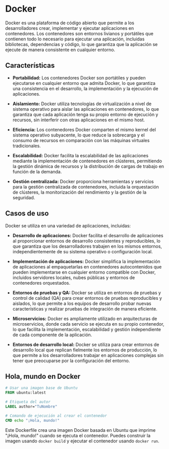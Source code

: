 # Docker

Docker es una plataforma de código abierto que permite a los desarrolladores crear, implementar y ejecutar aplicaciones en contenedores. Los contenedores son entornos livianos y portátiles que contienen todo lo necesario para ejecutar una aplicación, incluidas bibliotecas, dependencias y código, lo que garantiza que la aplicación se ejecute de manera consistente en cualquier entorno.

## Características

- **Portabilidad:** Los contenedores Docker son portátiles y pueden ejecutarse en cualquier entorno que admita Docker, lo que garantiza una consistencia en el desarrollo, la implementación y la ejecución de aplicaciones.

- **Aislamiento:** Docker utiliza tecnologías de virtualización a nivel de sistema operativo para aislar las aplicaciones en contenedores, lo que garantiza que cada aplicación tenga su propio entorno de ejecución y recursos, sin interferir con otras aplicaciones en el mismo host.

- **Eficiencia:** Los contenedores Docker comparten el mismo kernel del sistema operativo subyacente, lo que reduce la sobrecarga y el consumo de recursos en comparación con las máquinas virtuales tradicionales.

- **Escalabilidad:** Docker facilita la escalabilidad de las aplicaciones mediante la implementación de contenedores en clústeres, permitiendo la gestión dinámica de recursos y la distribución de cargas de trabajo en función de la demanda.

- **Gestión centralizada:** Docker proporciona herramientas y servicios para la gestión centralizada de contenedores, incluida la orquestación de clústeres, la monitorización del rendimiento y la gestión de la seguridad.

## Casos de uso

Docker se utiliza en una variedad de aplicaciones, incluidas:

- **Desarrollo de aplicaciones:** Docker facilita el desarrollo de aplicaciones al proporcionar entornos de desarrollo consistentes y reproducibles, lo que garantiza que los desarrolladores trabajen en los mismos entornos, independientemente de su sistema operativo o configuración local.

- **Implementación de aplicaciones:** Docker simplifica la implementación de aplicaciones al empaquetarlas en contenedores autocontenidos que pueden implementarse en cualquier entorno compatible con Docker, incluidos servidores locales, nubes públicas y entornos de contenedores orquestados.

- **Entornos de pruebas y QA:** Docker se utiliza en entornos de pruebas y control de calidad (QA) para crear entornos de pruebas reproducibles y aislados, lo que permite a los equipos de desarrollo probar nuevas características y realizar pruebas de integración de manera eficiente.

- **Microservicios:** Docker es ampliamente utilizado en arquitecturas de microservicios, donde cada servicio se ejecuta en su propio contenedor, lo que facilita la implementación, escalabilidad y gestión independiente de cada componente de la aplicación.

- **Entornos de desarrollo local:** Docker se utiliza para crear entornos de desarrollo local que replican fielmente los entornos de producción, lo que permite a los desarrolladores trabajar en aplicaciones complejas sin tener que preocuparse por la configuración del entorno.

## Hola, mundo en Docker

```Dockerfile
# Usar una imagen base de Ubuntu
FROM ubuntu:latest

# Etiqueta del autor
LABEL author="TuNombre"

# Comando de ejecución al crear el contenedor
CMD echo "¡Hola, mundo!"
```

Este Dockerfile crea una imagen Docker basada en Ubuntu que imprime "¡Hola, mundo!" cuando se ejecuta el contenedor. Puedes construir la imagen usando `docker build` y ejecutar el contenedor usando `docker run`.